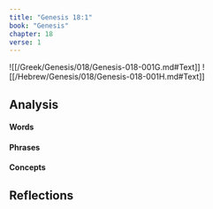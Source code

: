 ```yaml
---
title: "Genesis 18:1"
book: "Genesis"
chapter: 18
verse: 1
---
```

![[/Greek/Genesis/018/Genesis-018-001G.md#Text]]
![[/Hebrew/Genesis/018/Genesis-018-001H.md#Text]]

## Analysis

#### Words

#### Phrases

#### Concepts

## Reflections
